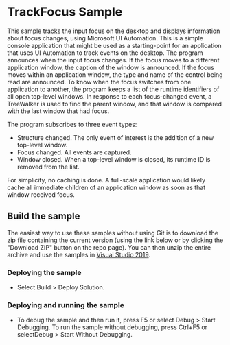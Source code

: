 
# TrackFocus Sample
This sample tracks the input focus on the desktop and displays information about focus changes, using Microsoft UI Automation. This is a simple console application that might be used as a starting-point for an application that uses UI Automation to track events on the desktop.
The program announces when the input focus changes. If the focus moves to a different application window, the caption of the window is announced. If the focus moves within an application window, the type and name of the control being read are announced.
To know when the focus switches from one application to another, the program keeps a list of the runtime identifiers of all open top-level windows. In response to each focus-changed event, a TreeWalker is used to find the parent window, and that window is compared with the last window that had focus.

The program subscribes to three event types:

- Structure changed. The only event of interest is the addition of a new top-level window.
- Focus changed. All events are captured.
- Window closed. When a top-level window is closed, its runtime ID is removed from the list.

For simplicity, no caching is done. A full-scale application would likely cache all immediate children of an application window as soon as that window received focus.

## Build the sample
The easiest way to use these samples without using Git is to download the zip file containing the current version (using the link below or by clicking the "Download ZIP" button on the repo page). You can then unzip the entire archive and use the samples in [Visual Studio 2019](https://www.visualstudio.com/wpf-vs).

### Deploying the sample
- Select Build > Deploy Solution. 

### Deploying and running the sample
- To debug the sample and then run it, press F5 or select Debug >  Start Debugging. To run the sample without debugging, press Ctrl+F5 or selectDebug > Start Without Debugging. 

